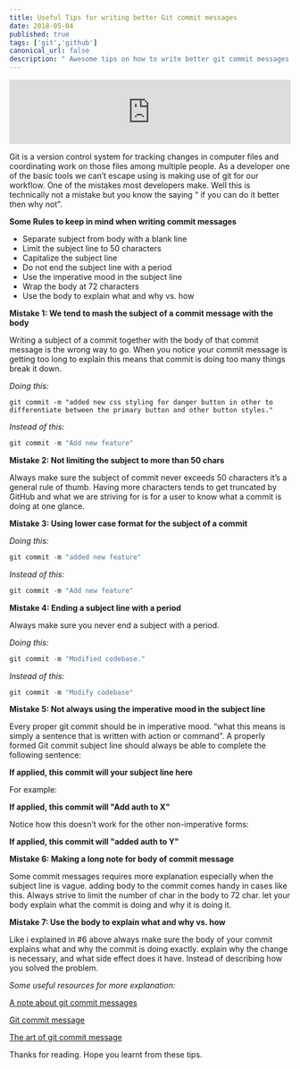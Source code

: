 ```yaml
---
title: Useful Tips for writing better Git commit messages
date: 2018-05-04
published: true
tags: ['git','github']
canonical_url: false
description: " Awesome tips on how to write better git commit messages."
---
```


<iframe style="width: 100%; max-height: 115px; border: none;" src='https://api.parler.io/ss/player?url=https%3A%2F%2Fwww.parler.io%2Faudio%2F16923918848%2Fabd1faaf3f2d74f786b992c54dc14f96cf25165f.5b1fa3dd-ba67-4e9e-bb70-c71e6ecdda37.mp3'></iframe>

Git is a version control system for tracking changes in computer files and coordinating work on those files among multiple people. As a developer one of the basic tools we can’t escape using is making use of git for our workflow. One of the mistakes most developers make. Well this is technically not a mistake but you know the saying “ if you can do it better then why not”.

**Some Rules to keep in mind when writing commit messages**

* Separate subject from body with a blank line
* Limit the subject line to 50 characters
* Capitalize the subject line
* Do not end the subject line with a period
* Use the imperative mood in the subject line
* Wrap the body at 72 characters
* Use the body to explain what and why vs. how

**Mistake 1: We tend to mash the subject of a commit message with the body**

Writing a subject of a commit together with the body of that commit message is the wrong way to go. When you notice your commit message is getting too long to explain this means that commit is doing too many things break it down.

_Doing this:_

```
git commit -m "added new css styling for danger button in other to differentiate between the primary button and other button styles."
```

_Instead of this:_

```js
git commit -m "Add new feature"
```

**Mistake 2: Not limiting the subject to more than 50 chars**

Always make sure the subject of commit never exceeds 50 characters it’s a general rule of thumb. Having more characters tends to get truncated by GitHub and what we are striving for is for a user to know what a commit is doing at one glance.

**Mistake 3: Using lower case format for the subject of a commit**

_Doing this:_

```js
git commit -m "added new feature"
```

_Instead of this:_

```js
git commit -m "Add new feature"
```

**Mistake 4: Ending a subject line with a period**

Always make sure you never end a subject with a period.

_Doing this:_

```js
git commit -m "Modified codebase."
```

_Instead of this:_

```js
git commit -m "Modify codebase"
```

**Mistake 5: Not always using the imperative mood in the subject line**

Every proper git commit should be in imperative mood. “what this means is simply a sentence that is written with action or command”. A properly formed Git commit subject line should always be able to complete the following sentence:

**If applied, this commit will your subject line here**

For example:

**If applied, this commit will "Add auth to X"**

Notice how this doesn’t work for the other non-imperative forms:

**If applied, this commit will "added auth to Y"**

**Mistake 6: Making a long note for body of commit message**

Some commit messages requires more explanation especially when the subject line is vague. adding body to the commit comes handy in cases like this. Always strive to limit the number of char in the body to 72 char. let your body explain what the commit is doing and why it is doing it.

**Mistake 7: Use the body to explain what and why vs. how**

Like i explained in #6 above always make sure the body of your commit explains what and why the commit is doing exactly. explain why the change is necessary, and what side effect does it have. Instead of describing how you solved the problem.

_Some useful resources for more explanation:_

[A note about git commit messages](http://tbaggery.com/2008/04/19/a-note-about-git-commit-messages.html)

[Git commit message](https://chris.beams.io/posts/git-commit/)

[The art of git commit message](http://alistapart.com/article/the-art-of-the-commit)

Thanks for reading. Hope you learnt from these tips.
